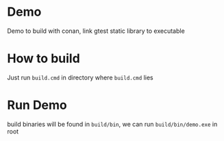# Demo
Demo to build with conan, link gtest static library to executable

# How to build
Just run `build.cmd` in directory where `build.cmd` lies

# Run Demo
build binaries will be found in `build/bin`, we can run `build/bin/demo.exe` in root
